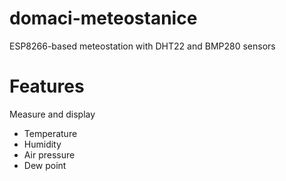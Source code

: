 # domaci-meteostanice
ESP8266-based meteostation with DHT22 and BMP280 sensors
# Features
Measure and display
* Temperature
* Humidity
* Air pressure
* Dew point
